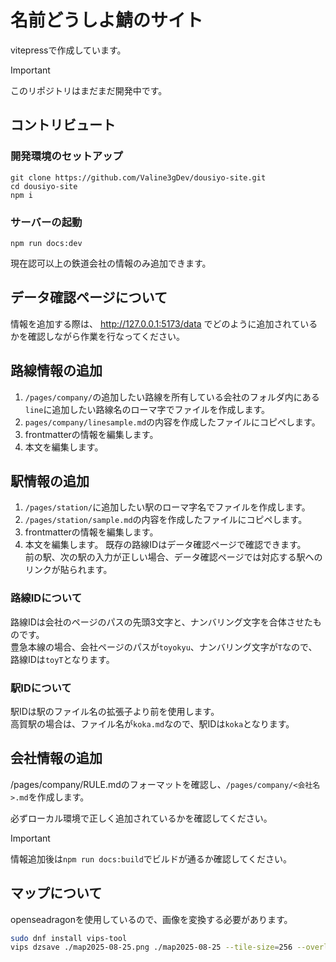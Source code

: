 # 名前どうしよ鯖のサイト
vitepressで作成しています。  
> [!IMPORTANT]
> このリポジトリはまだまだ開発中です。

## コントリビュート
### 開発環境のセットアップ
```shell
git clone https://github.com/Valine3gDev/dousiyo-site.git
cd dousiyo-site
npm i
```
### サーバーの起動
```shell
npm run docs:dev
```

現在認可以上の鉄道会社の情報のみ追加できます。

## データ確認ページについて
情報を追加する際は、 http://127.0.0.1:5173/data でどのように追加されているかを確認しながら作業を行なってください。

## 路線情報の追加
1. `/pages/company/`の追加したい路線を所有している会社のフォルダ内にある`line`に追加したい路線名のローマ字でファイルを作成します。
2. `pages/company/linesample.md`の内容を作成したファイルにコピペします。
3. frontmatterの情報を編集します。
4. 本文を編集します。

## 駅情報の追加
1. `/pages/station/`に追加したい駅のローマ字名でファイルを作成します。
2. `/pages/station/sample.md`の内容を作成したファイルにコピペします。
3. frontmatterの情報を編集します。  
4. 本文を編集します。
既存の路線IDはデータ確認ページで確認できます。  
前の駅、次の駅の入力が正しい場合、データ確認ページでは対応する駅へのリンクが貼られます。  

### 路線IDについて
路線IDは会社のページのパスの先頭3文字と、ナンバリング文字を合体させたものです。  
豊急本線の場合、会社ページのパスが`toyokyu`、ナンバリング文字が`T`なので、路線IDは`toyT`となります。  

### 駅IDについて
駅IDは駅のファイル名の拡張子より前を使用します。  
高賀駅の場合は、ファイル名が`koka.md`なので、駅IDは`koka`となります。  

## 会社情報の追加
/pages/company/RULE.mdのフォーマットを確認し、`/pages/company/<会社名>.md`を作成します。

必ずローカル環境で正しく追加されているかを確認してください。  

> [!IMPORTANT]
> 情報追加後は`npm run docs:build`でビルドが通るか確認してください。

## マップについて
openseadragonを使用しているので、画像を変換する必要があります。
```sh
sudo dnf install vips-tool
vips dzsave ./map2025-08-25.png ./map2025-08-25 --tile-size=256 --overlap=1 --suffix=.jpg[Q=90]
```